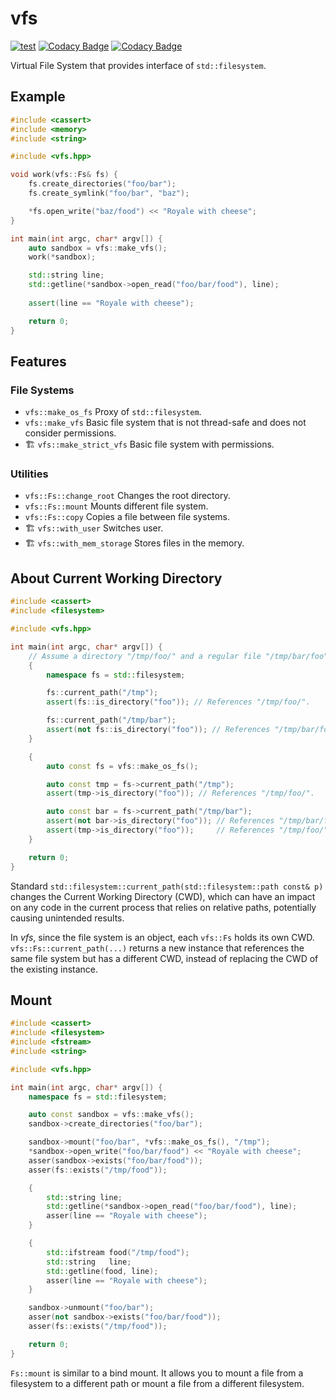 # vfs

[![test](https://github.com/lesomnus/vfs/actions/workflows/test.yaml/badge.svg)](https://github.com/lesomnus/vfs/actions/workflows/test.yaml)
[![Codacy Badge](https://app.codacy.com/project/badge/Grade/14de41c183224821af5004302a830441)](https://app.codacy.com/gh/lesomnus/vfs/dashboard?utm_source=gh&utm_medium=referral&utm_content=&utm_campaign=Badge_grade)
[![Codacy Badge](https://app.codacy.com/project/badge/Coverage/14de41c183224821af5004302a830441)](https://app.codacy.com/gh/lesomnus/vfs/dashboard?utm_source=gh&utm_medium=referral&utm_content=&utm_campaign=Badge_coverage)

Virtual File System that provides interface of `std::filesystem`.

## Example

```cpp
#include <cassert>
#include <memory>
#include <string>

#include <vfs.hpp>

void work(vfs::Fs& fs) {
	fs.create_directories("foo/bar");
	fs.create_symlink("foo/bar", "baz");

	*fs.open_write("baz/food") << "Royale with cheese";
}

int main(int argc, char* argv[]) {
	auto sandbox = vfs::make_vfs();
	work(*sandbox);

	std::string line;
	std::getline(*sandbox->open_read("foo/bar/food"), line);
	
	assert(line == "Royale with cheese");

	return 0;
}
```

## Features

### File Systems
  - `vfs::make_os_fs` Proxy of `std::filesystem`.
  - `vfs::make_vfs` Basic file system that is not thread-safe and does not consider permissions.
  - 🏗️ `vfs::make_strict_vfs` Basic file system with permissions.

### Utilities
  - `vfs::Fs::change_root` Changes the root directory.
  - `vfs::Fs::mount` Mounts different file system.
  - `vfs::Fs::copy` Copies a file between file systems.
  - 🏗️ `vfs::with_user` Switches user.
  - 🏗️ `vfs::with_mem_storage` Stores files in the memory.


## About Current Working Directory

```cpp
#include <cassert>
#include <filesystem>

#include <vfs.hpp>

int main(int argc, char* argv[]) {
	// Assume a directory "/tmp/foo/" and a regular file "/tmp/bar/foo" exist.
	{
		namespace fs = std::filesystem;

		fs::current_path("/tmp");
		assert(fs::is_directory("foo")); // References "/tmp/foo/".

		fs::current_path("/tmp/bar");
		assert(not fs::is_directory("foo")); // References "/tmp/bar/foo".
	}

	{
		auto const fs = vfs::make_os_fs();

		auto const tmp = fs->current_path("/tmp");
		assert(tmp->is_directory("foo")); // References "/tmp/foo/".

		auto const bar = fs->current_path("/tmp/bar");
		assert(not bar->is_directory("foo")); // References "/tmp/bar/foo".
		assert(tmp->is_directory("foo"));     // References "/tmp/foo/".
	}

	return 0;
}
```

Standard `std::filesystem::current_path(std::filesystem::path const& p)` changes the Current Working Directory (CWD), which can have an impact on any code in the current process that relies on relative paths, potentially causing unintended results.

In *vfs*, since the file system is an object, each `vfs::Fs` holds its own CWD. `vfs::Fs::current_path(...)` returns a new instance that references the same file system but has a different CWD, instead of replacing the CWD of the existing instance.


## Mount

```cpp
#include <cassert>
#include <filesystem>
#include <fstream>
#include <string>

#include <vfs.hpp>

int main(int argc, char* argv[]) {
	namespace fs = std::filesystem;

	auto const sandbox = vfs::make_vfs();
	sandbox->create_directories("foo/bar");

	sandbox->mount("foo/bar", *vfs::make_os_fs(), "/tmp");
	*sandbox->open_write("foo/bar/food") << "Royale with cheese";
	asser(sandbox->exists("foo/bar/food"));
	asser(fs::exists("/tmp/food"));

	{
		std::string line;
		std::getline(*sandbox->open_read("foo/bar/food"), line);
		asser(line == "Royale with cheese");
	}

	{
		std::ifstream food("/tmp/food");
		std::string   line;
		std::getline(food, line);
		asser(line == "Royale with cheese");
	}

	sandbox->unmount("foo/bar");
	asser(not sandbox->exists("foo/bar/food"));
	asser(fs::exists("/tmp/food"));

	return 0;
}
```

`Fs::mount` is similar to a bind mount.
It allows you to mount a file from a filesystem to a different path or mount a file from a different filesystem.
